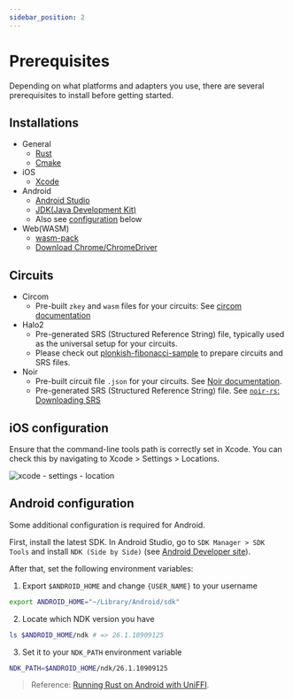 ```yaml
---
sidebar_position: 2
---
```


# Prerequisites

Depending on what platforms and adapters you use, there are several prerequisites to install before getting started.

## Installations

-   General
    -   [Rust](https://www.rust-lang.org/learn/get-started)
    -   [Cmake](https://cmake.org/download/)
-   iOS
    -   [Xcode](https://developer.apple.com/xcode/)
-   Android
    -   [Android Studio](https://developer.android.com/studio)
    -   [JDK(Java Development Kit)](https://www.oracle.com/java/technologies/downloads)
    -   Also see [configuration](#android-configuration) below
-   Web(WASM)
    -   [wasm-pack](https://rustwasm.github.io/wasm-pack/installer/)
    -   [Download Chrome/ChromeDriver](https://googlechromelabs.github.io/chrome-for-testing/)

## Circuits

-   Circom
    -   Pre-built `zkey` and `wasm` files for your circuits: See [circom documentation](https://docs.circom.io/getting-started/compiling-circuits/)
-   Halo2
    -   Pre-generated SRS (Structured Reference String) file, typically used as the universal setup for your circuits.
    -   Please check out [plonkish-fibonacci-sample](https://github.com/sifnoc/plonkish-fibonacci-sample) to prepare circuits and SRS files.
-   Noir
    -   Pre-built circuit file `.json` for your circuits. See [Noir documentation](https://noir-lang.org/docs/dev/getting_started/quick_start).<br/>
    -   Pre-generated SRS (Structured Reference String) file. See [`noir-rs`: Downloading SRS](https://github.com/zkmopro/noir-rs?tab=readme-ov-file#downloading-srs-structured-reference-string)

## iOS configuration

Ensure that the command-line tools path is correctly set in Xcode. You can check this by navigating to Xcode > Settings > Locations.

![xcode - settings - location](/img/xcode-setting.png)

## Android configuration

Some additional configuration is required for Android.

First, install the latest SDK. In Android Studio, go to `SDK Manager > SDK Tools` and install `NDK (Side by Side)` (see [Android Developer site](https://developer.android.com/studio/projects/install-ndk#default-version)).

After that, set the following environment variables:

1. Export `$ANDROID_HOME` and change `{USER_NAME}` to your username

```sh
export ANDROID_HOME="~/Library/Android/sdk"
```

2. Locate which NDK version you have

```sh
ls $ANDROID_HOME/ndk # => 26.1.10909125
```

3. Set it to your `NDK_PATH` environment variable

```sh
NDK_PATH=$ANDROID_HOME/ndk/26.1.10909125
```

> Reference: [Running Rust on Android with UniFFI](https://sal.dev/android/intro-rust-android-uniffi/).
